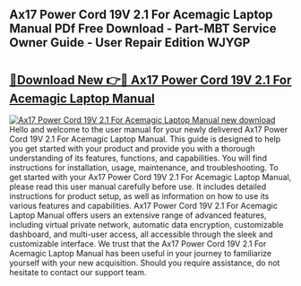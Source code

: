 ## Ax17 Power Cord 19V 2.1 For Acemagic Laptop Manual PDf Free Download - Part-MBT Service Owner Guide - User Repair Edition WJYGP

# <h2><a href="http://bc16149.oget.top/?id=Ax17+Power+Cord+19V+2.1+For+Acemagic+Laptop+Manual">🔗Download New 👉🔴 Ax17 Power Cord 19V 2.1 For Acemagic Laptop Manual</a></h2>

[![Ax17 Power Cord 19V 2.1 For Acemagic Laptop Manual new download](https://i.imgur.com/5g1atiW.png)](http://bc16149.oget.top/?id=Ax17+Power+Cord+19V+2.1+For+Acemagic+Laptop+Manual)
Hello and welcome to the user manual for your newly delivered Ax17 Power Cord 19V 2.1 For Acemagic Laptop Manual. This guide is designed to help you get started with your product and provide you with a thorough understanding of its features, functions, and capabilities. You will find instructions for installation, usage, maintenance, and troubleshooting. To get started with your Ax17 Power Cord 19V 2.1 For Acemagic Laptop Manual, please read this user manual carefully before use. It includes detailed instructions for product setup, as well as information on how to use its various features and capabilities. Ax17 Power Cord 19V 2.1 For Acemagic Laptop Manual offers users an extensive range of advanced features, including virtual private network, automatic data encryption, customizable dashboard, and multi-user access, all accessible through the sleek and customizable interface. We trust that the Ax17 Power Cord 19V 2.1 For Acemagic Laptop Manual has been useful in your journey to familiarize yourself with your new acquisition. Should you require assistance, do not hesitate to contact our support team.
